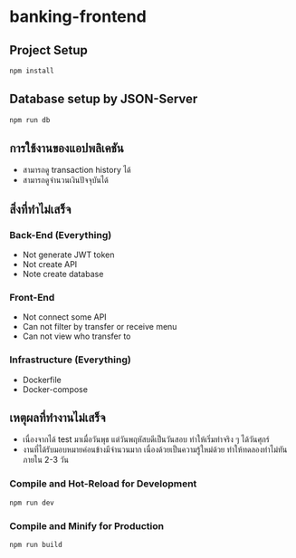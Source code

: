 # banking-frontend

## Project Setup

```sh
npm install
```

## Database setup by JSON-Server

```sh
npm run db
```

## การใช้งานของแอปพลิเคชัน
- สามารถดู transaction history ได้
- สามารถดูจำนวนเงินปัจจุบันได้

## สิ่งที่ทำไม่เสร็จ
### Back-End (Everything)
- Not generate JWT token
- Not create API
- Note create database
### Front-End
- Not connect some API
- Can not filter by transfer or receive menu
- Can not view who transfer to
### Infrastructure (Everything)
- Dockerfile
- Docker-compose

## เหตุผลที่ทำงานไม่เสร็จ
- เนื่องจากได้ test มาเมื่อวันพุธ แต่วันพฤหัสบดีเป็นวันสอบ ทำให้เริ่มทำจริง ๆ ได้วันศุกร์
- งานที่ได้รับมอบหมายค่อนข้างมีจำนวนมาก เนื่องด้วยเป็นความรู้ใหม่ด้วย ทำให้ทดลองทำไม่ทันภายใน 2-3 วัน

### Compile and Hot-Reload for Development

```sh
npm run dev
```

### Compile and Minify for Production

```sh
npm run build
```